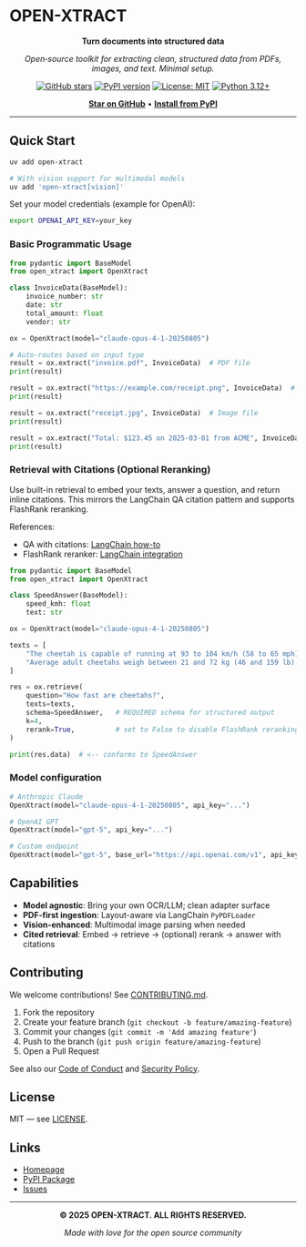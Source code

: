 # OPEN-XTRACT

<div align="center">

**Turn documents into structured data**

*Open‑source toolkit for extracting clean, structured data from PDFs, images, and text. Minimal setup.*

[![GitHub stars](https://img.shields.io/github/stars/Mellow-Artificial-Intelligence/open-xtract?style=social)](https://github.com/Mellow-Artificial-Intelligence/open-xtract)
[![PyPI version](https://badge.fury.io/py/open-xtract.svg)](https://badge.fury.io/py/open-xtract)
[![License: MIT](https://img.shields.io/badge/License-MIT-yellow.svg)](https://opensource.org/licenses/MIT)
[![Python 3.12+](https://img.shields.io/badge/python-3.12+-blue.svg)](https://www.python.org/downloads/)

[**Star on GitHub**](https://github.com/Mellow-Artificial-Intelligence/open-xtract) • [**Install from PyPI**](https://pypi.org/project/open-xtract/)

</div>

---

## Quick Start

```bash
uv add open-xtract

# With vision support for multimodal models
uv add 'open-xtract[vision]'
```

Set your model credentials (example for OpenAI):

```bash
export OPENAI_API_KEY=your_key
```

### Basic Programmatic Usage

```python
from pydantic import BaseModel
from open_xtract import OpenXtract

class InvoiceData(BaseModel):
    invoice_number: str
    date: str
    total_amount: float
    vendor: str

ox = OpenXtract(model="claude-opus-4-1-20250805")

# Auto-routes based on input type
result = ox.extract("invoice.pdf", InvoiceData)  # PDF file
print(result)

result = ox.extract("https://example.com/receipt.png", InvoiceData)  # Image URL
print(result)

result = ox.extract("receipt.jpg", InvoiceData)  # Image file
print(result)

result = ox.extract("Total: $123.45 on 2025-03-01 from ACME", InvoiceData)  # Raw text
print(result)
```

### Retrieval with Citations (Optional Reranking)

Use built-in retrieval to embed your texts, answer a question, and return inline citations. This mirrors the LangChain QA citation pattern and supports FlashRank reranking.

References:
- QA with citations: [LangChain how-to](https://python.langchain.com/docs/how_to/qa_citations)
- FlashRank reranker: [LangChain integration](https://python.langchain.com/docs/integrations/retrievers/flashrank-reranker/)

```python
from pydantic import BaseModel
from open_xtract import OpenXtract

class SpeedAnswer(BaseModel):
    speed_kmh: float
    text: str

ox = OpenXtract(model="claude-opus-4-1-20250805")

texts = [
    "The cheetah is capable of running at 93 to 104 km/h (58 to 65 mph).",
    "Average adult cheetahs weigh between 21 and 72 kg (46 and 159 lb).",
]

res = ox.retrieve(
    question="How fast are cheetahs?",
    texts=texts,
    schema=SpeedAnswer,   # REQUIRED schema for structured output
    k=4,
    rerank=True,          # set to False to disable FlashRank reranking
)

print(res.data)  # <-- conforms to SpeedAnswer
```

### Model configuration

```python
# Anthropic Claude
OpenXtract(model="claude-opus-4-1-20250805", api_key="...")

# OpenAI GPT
OpenXtract(model="gpt-5", api_key="...")

# Custom endpoint
OpenXtract(model="gpt-5", base_url="https://api.openai.com/v1", api_key="...")
```

## Capabilities

- **Model agnostic**: Bring your own OCR/LLM; clean adapter surface
- **PDF-first ingestion**: Layout-aware via LangChain `PyPDFLoader`
- **Vision-enhanced**: Multimodal image parsing when needed
- **Cited retrieval**: Embed → retrieve → (optional) rerank → answer with citations

## Contributing

We welcome contributions! See [CONTRIBUTING.md](CONTRIBUTING.md).

1. Fork the repository
2. Create your feature branch (`git checkout -b feature/amazing-feature`)
3. Commit your changes (`git commit -m 'Add amazing feature'`)
4. Push to the branch (`git push origin feature/amazing-feature`)
5. Open a Pull Request

See also our [Code of Conduct](CODE_OF_CONDUCT.md) and [Security Policy](SECURITY.md).

## License

MIT — see [LICENSE](LICENSE).

## Links

- [Homepage](https://www.open-xtract.com/)
- [PyPI Package](https://pypi.org/project/open-xtract/)
- [Issues](https://github.com/Mellow-Artificial-Intelligence/open-xtract/issues)

---

<div align="center">

**© 2025 OPEN-XTRACT. ALL RIGHTS RESERVED.**

*Made with love for the open source community*

</div>
